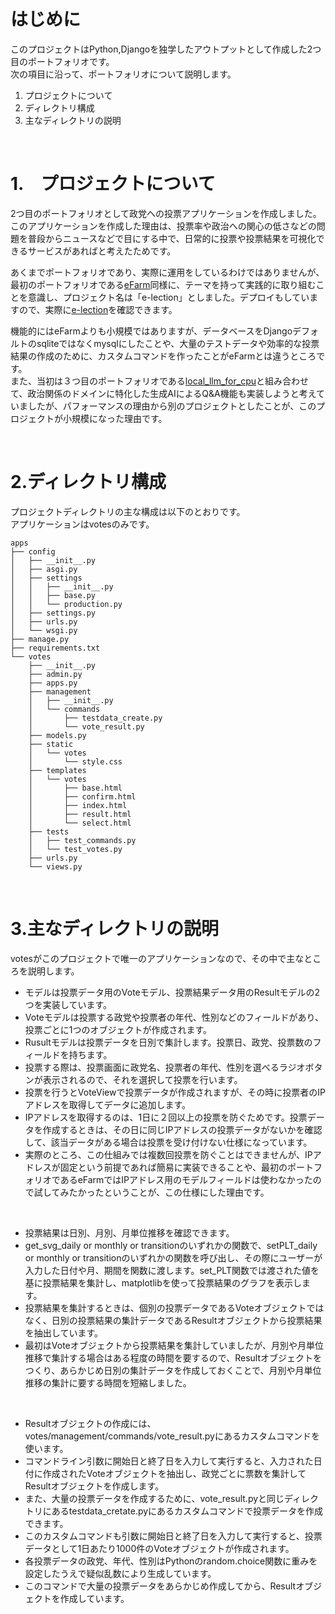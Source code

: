 # はじめに

このプロジェクトはPython,Djangoを独学したアウトプットとして作成した2つ目のポートフォリオです。  
次の項目に沿って、ポートフォリオについて説明します。

1. プロジェクトについて
2. ディレクトリ構成
3. 主なディレクトリの説明

<br>

# 1.　プロジェクトについて

2つ目のポートフォリオとして政党への投票アプリケーションを作成しました。このアプリケーションを作成した理由は、投票率や政治への関心の低さなどの問題を普段からニュースなどで目にする中で、日常的に投票や投票結果を可視化できるサービスがあればと考えたためです。  

あくまでポートフォリオであり、実際に運用をしているわけではありませんが、最初のポートフォリオである[eFarm](https://github.com/ryskkkkw/eFarm/tree/main)同様に、テーマを持って実践的に取り組むことを意識し、プロジェクト名は「e-lection」としました。デプロイもしていますので、実際に[e-lection](https://krkr.pythonanywhere.com/)を確認できます。

機能的にはeFarmよりも小規模ではありますが、データベースをDjangoデフォルトのsqliteではなくmysqlにしたことや、大量のテストデータや効率的な投票結果の作成のために、カスタムコマンドを作ったことがeFarmとは違うところです。  
また、当初は３つ目のポートフォリオである[local_llm_for_cpu](https://github.com/ryskkkkw/local_llm_for_cpu)と組み合わせて、政治関係のドメインに特化した生成AIによるQ&A機能も実装しようと考えていましたが、パフォーマンスの理由から別のプロジェクトとしたことが、このプロジェクトが小規模になった理由です。


<br>

# 2.ディレクトリ構成

プロジェクトディレクトリの主な構成は以下のとおりです。  
アプリケーションはvotesのみです。

    apps
    ├── config
    │   ├── __init__.py
    │   ├── asgi.py
    │   ├── settings
    │   │   ├── __init__.py
    │   │   ├── base.py
    │   │   └── production.py
    │   ├── settings.py
    │   ├── urls.py
    │   └── wsgi.py
    ├── manage.py
    ├── requirements.txt
    └── votes
        ├── __init__.py
        ├── admin.py
        ├── apps.py
        ├── management
        │   ├── __init__.py
        │   └── commands
        │       ├── testdata_create.py
        │       └── vote_result.py
        ├── models.py
        ├── static
        │   └── votes
        │       └── style.css
        ├── templates
        │   └── votes
        │       ├── base.html
        │       ├── confirm.html
        │       ├── index.html
        │       ├── result.html
        │       └── select.html
        ├── tests
        │   ├── test_commands.py
        │   └── test_votes.py
        ├── urls.py
        └── views.py
        

<br>

#  3.主なディレクトリの説明

votesがこのプロジェクトで唯一のアプリケーションなので、その中で主なところを説明します。

- モデルは投票データ用のVoteモデル、投票結果データ用のResultモデルの2つを実装しています。
- Voteモデルは投票する政党や投票者の年代、性別などのフィールドがあり、投票ごとに1つのオブジェクトが作成されます。
- Rusultモデルは投票データを日別で集計します。投票日、政党、投票数のフィールドを持ちます。
- 投票する際は、投票画面に政党名、投票者の年代、性別を選べるラジオボタンが表示されるので、それを選択して投票を行います。
- 投票を行うとVoteViewで投票データが作成されますが、その時に投票者のIPアドレスを取得してデータに追加します。
- IPアドレスを取得するのは、1日に２回以上の投票を防ぐためです。投票データを作成するときは、その日に同じIPアドレスの投票データがないかを確認して、該当データがある場合は投票を受け付けない仕様になっています。
- 実際のところ、この仕組みでは複数回投票を防ぐことはできませんが、IPアドレスが固定という前提であれば簡易に実装できることや、最初のポートフォリオであるeFarmではIPアドレス用のモデルフィールドは使わなかったので試してみたかったということが、この仕様にした理由です。
<br>

- 投票結果は日別、月別、月単位推移を確認できます。
- get_svg_daily or monthly or transitionのいずれかの関数で、setPLT_daily or monthly or transitionのいずれかの関数を呼び出し、その際にユーザーが入力した日付や月、期間を関数に渡します。set_PLT関数では渡された値を基に投票結果を集計し、matplotlibを使って投票結果のグラフを表示します。
- 投票結果を集計するときは、個別の投票データであるVoteオブジェクトではなく、日別の投票結果の集計データであるResultオブジェクトから投票結果を抽出しています。
- 最初はVoteオブジェクトから投票結果を集計していましたが、月別や月単位推移で集計する場合はある程度の時間を要するので、Resultオブジェクトをつくり、あらかじめ日別の集計データを作成しておくことで、月別や月単位推移の集計に要する時間を短縮しました。
<br>

- Resultオブジェクトの作成には、votes/management/commands/vote_result.pyにあるカスタムコマンドを使います。
- コマンドライン引数に開始日と終了日を入力して実行すると、入力された日付に作成されたVoteオブジェクトを抽出し、政党ごとに票数を集計してResultオブジェクトを作成します。
- また、大量の投票データを作成するために、vote_result.pyと同じディレクトリにあるtestdata_cretate.pyにあるカスタムコマンドで投票データを作成できます。
- このカスタムコマンドも引数に開始日と終了日を入力して実行すると、投票データとして1日あたり1000件のVoteオブジェクトが作成されます。
- 各投票データの政党、年代、性別はPythonのrandom.choice関数に重みを設定したうえで疑似乱数により生成しています。
- このコマンドで大量の投票データをあらかじめ作成してから、Resultオブジェクトを作成しています。
<br>




